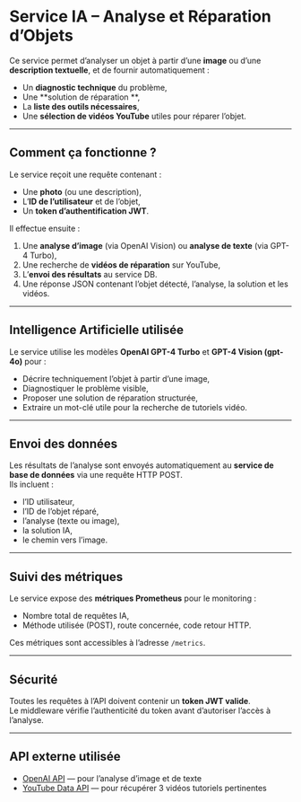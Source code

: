 #  Service IA – Analyse et Réparation d’Objets

Ce service permet d’analyser un objet  à partir d’une **image** ou d’une **description textuelle**, et de fournir automatiquement :

- Un **diagnostic technique** du problème,
- Une **solution de réparation **,
- La **liste des outils nécessaires**,
- Une **sélection de vidéos YouTube** utiles pour réparer l’objet.

---

## Comment ça fonctionne ?

Le service reçoit une requête contenant :
- Une **photo** (ou une description),
- L’**ID de l’utilisateur** et de l’objet,
- Un **token d’authentification JWT**.

Il effectue ensuite :
1. Une **analyse d’image** (via OpenAI Vision) ou **analyse de texte** (via GPT-4 Turbo),
2. Une recherche de **vidéos de réparation** sur YouTube,
3. L’**envoi des résultats** au service DB.
4. Une réponse JSON contenant l’objet détecté, l’analyse, la solution et les vidéos.

---

## Intelligence Artificielle utilisée

Le service utilise les modèles **OpenAI GPT-4 Turbo** et **GPT-4 Vision (gpt-4o)** pour :

- Décrire techniquement l’objet à partir d’une image,
- Diagnostiquer le problème visible,
- Proposer une solution de réparation structurée,
- Extraire un mot-clé utile pour la recherche de tutoriels vidéo.

---

## Envoi des données

Les résultats de l’analyse sont envoyés automatiquement au **service de base de données** via une requête HTTP POST.  
Ils incluent :
- l’ID utilisateur,
- l’ID de l’objet réparé,
- l’analyse (texte ou image),
- la solution IA,
- le chemin vers l’image.

---

## Suivi des métriques

Le service expose des **métriques Prometheus** pour le monitoring :
- Nombre total de requêtes IA,
- Méthode utilisée (POST), route concernée, code retour HTTP.

Ces métriques sont accessibles à l’adresse `/metrics`.

---

## Sécurité

Toutes les requêtes à l’API doivent contenir un **token JWT valide**.  
Le middleware vérifie l’authenticité du token avant d’autoriser l’accès à l’analyse.

---

## API externe utilisée

-  [OpenAI API](https://openai.com/) — pour l’analyse d’image et de texte
-  [YouTube Data API](https://developers.google.com/youtube/v3) — pour récupérer 3 vidéos tutoriels pertinentes




